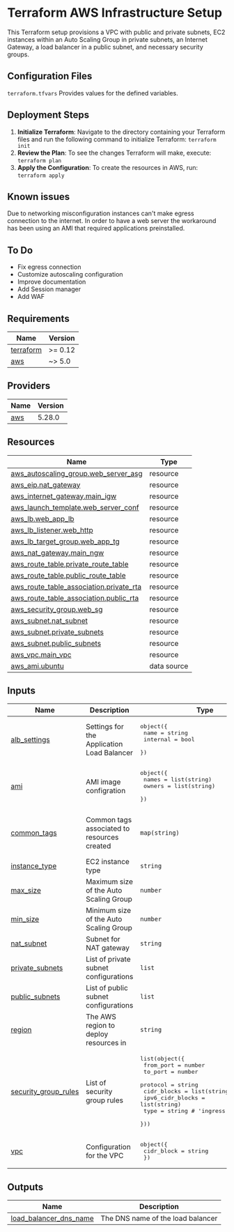 # Terraform AWS Infrastructure Setup

This Terraform setup provisions a VPC with public and private subnets, EC2 instances within an Auto Scaling Group in private subnets, an Internet Gateway, a load balancer in a public subnet, and necessary security groups.

## Configuration Files

`terraform.tfvars` Provides values for the defined variables.

## Deployment Steps

1. **Initialize Terraform**:
   Navigate to the directory containing your Terraform files and run the following command to initialize Terraform: `terraform init`
2. **Review the Plan**:
   To see the changes Terraform will make, execute: `terraform plan`
3. **Apply the Configuration**:
   To create the resources in AWS, run: `terraform apply`

## Known issues

Due to networking misconfiguration instances can't make egress connection to the internet. In order to have a web server the workaround has been using an AMI that required applications preinstalled.

## To Do

- Fix egress connection
- Customize autoscaling configuration
- Improve documentation
- Add Session manager
- Add WAF

## Requirements

| Name | Version |
|------|---------|
| <a name="requirement_terraform"></a> [terraform](#requirement\_terraform) | >= 0.12 |
| <a name="requirement_aws"></a> [aws](#requirement\_aws) | ~> 5.0 |

## Providers

| Name | Version |
|------|---------|
| <a name="provider_aws"></a> [aws](#provider\_aws) | 5.28.0 |

## Resources

| Name | Type |
|------|------|
| [aws_autoscaling_group.web_server_asg](https://registry.terraform.io/providers/hashicorp/aws/latest/docs/resources/autoscaling_group) | resource |
| [aws_eip.nat_gateway](https://registry.terraform.io/providers/hashicorp/aws/latest/docs/resources/eip) | resource |
| [aws_internet_gateway.main_igw](https://registry.terraform.io/providers/hashicorp/aws/latest/docs/resources/internet_gateway) | resource |
| [aws_launch_template.web_server_conf](https://registry.terraform.io/providers/hashicorp/aws/latest/docs/resources/launch_template) | resource |
| [aws_lb.web_app_lb](https://registry.terraform.io/providers/hashicorp/aws/latest/docs/resources/lb) | resource |
| [aws_lb_listener.web_http](https://registry.terraform.io/providers/hashicorp/aws/latest/docs/resources/lb_listener) | resource |
| [aws_lb_target_group.web_app_tg](https://registry.terraform.io/providers/hashicorp/aws/latest/docs/resources/lb_target_group) | resource |
| [aws_nat_gateway.main_ngw](https://registry.terraform.io/providers/hashicorp/aws/latest/docs/resources/nat_gateway) | resource |
| [aws_route_table.private_route_table](https://registry.terraform.io/providers/hashicorp/aws/latest/docs/resources/route_table) | resource |
| [aws_route_table.public_route_table](https://registry.terraform.io/providers/hashicorp/aws/latest/docs/resources/route_table) | resource |
| [aws_route_table_association.private_rta](https://registry.terraform.io/providers/hashicorp/aws/latest/docs/resources/route_table_association) | resource |
| [aws_route_table_association.public_rta](https://registry.terraform.io/providers/hashicorp/aws/latest/docs/resources/route_table_association) | resource |
| [aws_security_group.web_sg](https://registry.terraform.io/providers/hashicorp/aws/latest/docs/resources/security_group) | resource |
| [aws_subnet.nat_subnet](https://registry.terraform.io/providers/hashicorp/aws/latest/docs/resources/subnet) | resource |
| [aws_subnet.private_subnets](https://registry.terraform.io/providers/hashicorp/aws/latest/docs/resources/subnet) | resource |
| [aws_subnet.public_subnets](https://registry.terraform.io/providers/hashicorp/aws/latest/docs/resources/subnet) | resource |
| [aws_vpc.main_vpc](https://registry.terraform.io/providers/hashicorp/aws/latest/docs/resources/vpc) | resource |
| [aws_ami.ubuntu](https://registry.terraform.io/providers/hashicorp/aws/latest/docs/data-sources/ami) | data source |

## Inputs

| Name | Description | Type | Default | Required |
|------|-------------|------|---------|:--------:|
| <a name="input_alb_settings"></a> [alb\_settings](#input\_alb\_settings) | Settings for the Application Load Balancer | <pre>object({<br>    name     = string<br>    internal = bool<br>  })</pre> | n/a | yes |
| <a name="input_ami"></a> [ami](#input\_ami) | AMI image configration | <pre>object({<br>    names = list(string)<br>    owners = list(string)<br>  })</pre> | n/a | yes |
| <a name="input_common_tags"></a> [common\_tags](#input\_common\_tags) | Common tags associated to resources created | `map(string)` | <pre>{<br>  "name": "web-server",<br>  "project": "terraform-test"<br>}</pre> | no |
| <a name="input_instance_type"></a> [instance\_type](#input\_instance\_type) | EC2 instance type | `string` | n/a | yes |
| <a name="input_max_size"></a> [max\_size](#input\_max\_size) | Maximum size of the Auto Scaling Group | `number` | n/a | yes |
| <a name="input_min_size"></a> [min\_size](#input\_min\_size) | Minimum size of the Auto Scaling Group | `number` | n/a | yes |
| <a name="input_nat_subnet"></a> [nat\_subnet](#input\_nat\_subnet) | Subnet for NAT gateway | `string` | n/a | yes |
| <a name="input_private_subnets"></a> [private\_subnets](#input\_private\_subnets) | List of private subnet configurations | `list` | n/a | yes |
| <a name="input_public_subnets"></a> [public\_subnets](#input\_public\_subnets) | List of public subnet configurations | `list` | n/a | yes |
| <a name="input_region"></a> [region](#input\_region) | The AWS region to deploy resources in | `string` | `"us-west-2"` | no |
| <a name="input_security_group_rules"></a> [security\_group\_rules](#input\_security\_group\_rules) | List of security group rules | <pre>list(object({<br>    from_port   = number<br>    to_port     = number<br>    protocol    = string<br>    cidr_blocks = list(string)<br>    ipv6_cidr_blocks = list(string)<br>    type        = string # 'ingress' or 'egress'<br>  }))</pre> | n/a | yes |
| <a name="input_vpc"></a> [vpc](#input\_vpc) | Configuration for the VPC | <pre>object({<br>    cidr_block = string<br>  })</pre> | n/a | yes |

## Outputs

| Name | Description |
|------|-------------|
| <a name="output_load_balancer_dns_name"></a> [load\_balancer\_dns\_name](#output\_load\_balancer\_dns\_name) | The DNS name of the load balancer |